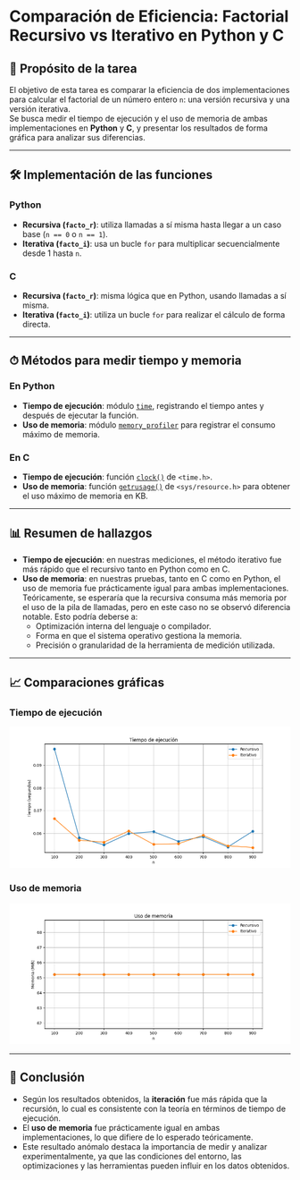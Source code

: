 # Comparación de Eficiencia: Factorial Recursivo vs Iterativo en Python y C

## 📌 Propósito de la tarea
El objetivo de esta tarea es comparar la eficiencia de dos implementaciones para calcular el factorial de un número entero `n`: una versión recursiva y una versión iterativa.  
Se busca medir el tiempo de ejecución y el uso de memoria de ambas implementaciones en **Python** y **C**, y presentar los resultados de forma gráfica para analizar sus diferencias.

---

## 🛠 Implementación de las funciones

### Python
- **Recursiva (`facto_r`)**: utiliza llamadas a sí misma hasta llegar a un caso base (`n == 0` o `n == 1`).
- **Iterativa (`facto_i`)**: usa un bucle `for` para multiplicar secuencialmente desde 1 hasta `n`.

### C
- **Recursiva (`facto_r`)**: misma lógica que en Python, usando llamadas a sí misma.
- **Iterativa (`facto_i`)**: utiliza un bucle `for` para realizar el cálculo de forma directa.

---

## ⏱ Métodos para medir tiempo y memoria

### En Python
- **Tiempo de ejecución**: módulo [`time`](https://docs.python.org/3/library/time.html), registrando el tiempo antes y después de ejecutar la función.
- **Uso de memoria**: módulo [`memory_profiler`](https://pypi.org/project/memory-profiler/) para registrar el consumo máximo de memoria.

### En C
- **Tiempo de ejecución**: función [`clock()`](https://cplusplus.com/reference/ctime/clock/) de `<time.h>`.
- **Uso de memoria**: función [`getrusage()`](https://man7.org/linux/man-pages/man2/getrusage.2.html) de `<sys/resource.h>` para obtener el uso máximo de memoria en KB.

---

## 📊 Resumen de hallazgos
- **Tiempo de ejecución**: en nuestras mediciones, el método iterativo fue más rápido que el recursivo tanto en Python como en C.
- **Uso de memoria**: en nuestras pruebas, tanto en C como en Python, el uso de memoria fue prácticamente igual para ambas implementaciones.  
  Teóricamente, se esperaría que la recursiva consuma más memoria por el uso de la pila de llamadas, pero en este caso no se observó diferencia notable. Esto podría deberse a:
  - Optimización interna del lenguaje o compilador.
  - Forma en que el sistema operativo gestiona la memoria.
  - Precisión o granularidad de la herramienta de medición utilizada.

---

## 📈 Comparaciones gráficas

### Tiempo de ejecución
![Tiempo de ejecución](pyhton/tiempo.png)

### Uso de memoria
![Uso de memoria](pyhton/memory.png)

---

## 🚀 Conclusión
- Según los resultados obtenidos, la **iteración** fue más rápida que la recursión, lo cual es consistente con la teoría en términos de tiempo de ejecución.
- El **uso de memoria** fue prácticamente igual en ambas implementaciones, lo que difiere de lo esperado teóricamente.  
- Este resultado anómalo destaca la importancia de medir y analizar experimentalmente, ya que las condiciones del entorno, las optimizaciones y las herramientas pueden influir en los datos obtenidos.